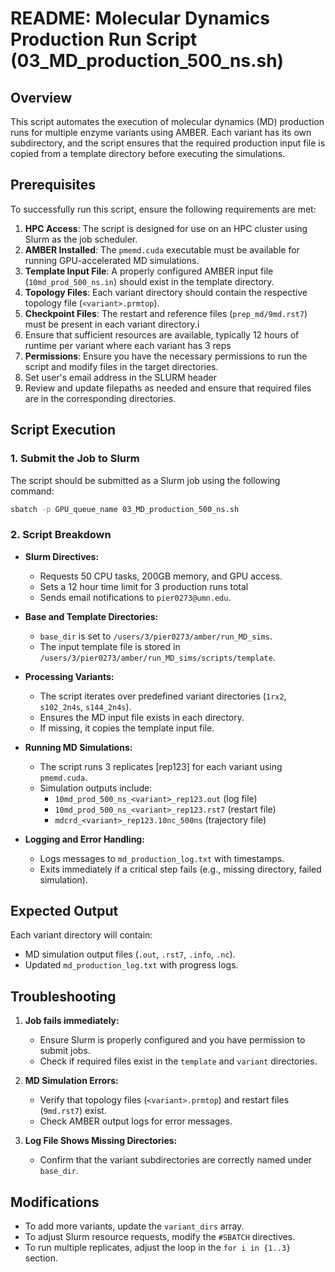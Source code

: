 # README: Molecular Dynamics Production Run Script (03_MD_production_500_ns.sh)

## Overview

This script automates the execution of molecular dynamics (MD) production runs for multiple enzyme variants using AMBER. Each variant has its own subdirectory, and the script ensures that the required production input file is copied from a template directory before executing the simulations.

## Prerequisites

To successfully run this script, ensure the following requirements are met:

1. **HPC Access**: The script is designed for use on an HPC cluster using Slurm as the job scheduler.
2. **AMBER Installed**: The `pmemd.cuda` executable must be available for running GPU-accelerated MD simulations. 
3. **Template Input File**: A properly configured AMBER input file (`10md_prod_500_ns.in`) should exist in the template directory.
4. **Topology Files**: Each variant directory should contain the respective topology file (`<variant>.prmtop`).
5. **Checkpoint Files**: The restart and reference files (`prep_md/9md.rst7`) must be present in each variant directory.i
6. Ensure that sufficient resources are available, typically 12 hours of runtime per variant where each variant has 3 reps
7. **Permissions**: Ensure you have the necessary permissions to run the script and modify files in the target directories.
8. Set user's email address in the SLURM header
9. Review and update filepaths as needed and ensure that required files are in the corresponding directories.


## Script Execution

### 1. Submit the Job to Slurm

The script should be submitted as a Slurm job using the following command:

```bash
sbatch -p GPU_queue_name 03_MD_production_500_ns.sh
```

### 2. Script Breakdown

- **Slurm Directives:**

  - Requests 50 CPU tasks, 200GB memory, and GPU access.
  - Sets a 12 hour time limit for 3 production runs total
  - Sends email notifications to `pier0273@umn.edu`.

- **Base and Template Directories:**

  - `base_dir` is set to `/users/3/pier0273/amber/run_MD_sims`.
  - The input template file is stored in `/users/3/pier0273/amber/run_MD_sims/scripts/template`.

- **Processing Variants:**

  - The script iterates over predefined variant directories (`1rx2`, `s102_2n4s`, `s144_2n4s`).
  - Ensures the MD input file exists in each directory.
  - If missing, it copies the template input file.

- **Running MD Simulations:**

  - The script runs 3 replicates [rep123] for each variant using `pmemd.cuda`.
  - Simulation outputs include:
    - `10md_prod_500_ns_<variant>_rep123.out` (log file)
    - `10md_prod_500_ns_<variant>_rep123.rst7` (restart file)
    - `mdcrd_<variant>_rep123.10nc_500ns` (trajectory file)

- **Logging and Error Handling:**

  - Logs messages to `md_production_log.txt` with timestamps.
  - Exits immediately if a critical step fails (e.g., missing directory, failed simulation).

## Expected Output

Each variant directory will contain:

- MD simulation output files (`.out`, `.rst7`, `.info`, `.nc`).
- Updated `md_production_log.txt` with progress logs.

## Troubleshooting

1. **Job fails immediately:**

   - Ensure Slurm is properly configured and you have permission to submit jobs.
   - Check if required files exist in the `template` and `variant` directories.

2. **MD Simulation Errors:**

   - Verify that topology files (`<variant>.prmtop`) and restart files (`9md.rst7`) exist.
   - Check AMBER output logs for error messages.

3. **Log File Shows Missing Directories:**

   - Confirm that the variant subdirectories are correctly named under `base_dir`.

## Modifications

- To add more variants, update the `variant_dirs` array.
- To adjust Slurm resource requests, modify the `#SBATCH` directives.
- To run multiple replicates, adjust the loop in the `for i in {1..3}` section.




